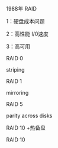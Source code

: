 1988年 RAID

1：硬盘成本问题

2：高性能 I/0速度

3：高可用

RAID 0

striping

RAID 1

mirroring

RAID 5

parity across disks

RAID 10 +热备盘


RAID 10



